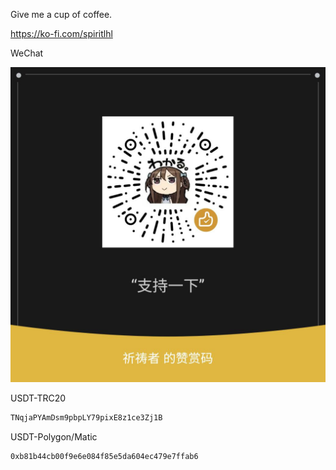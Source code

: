 
Give me a cup of coffee.

https://ko-fi.com/spiritlhl

WeChat

![WeChat](images/wechat.jpg)

USDT-TRC20

```bash
TNqjaPYAmDsm9pbpLY79pixE8z1ce3Zj1B
```

USDT-Polygon/Matic

```bash
0xb81b44cb00f9e6e084f85e5da604ec479e7ffab6
```
